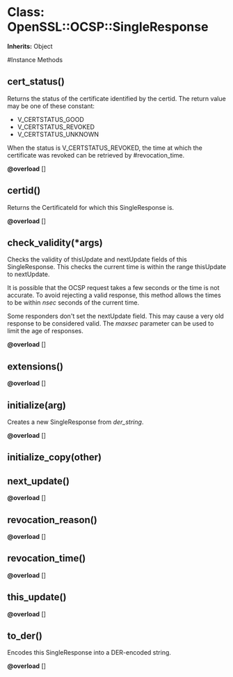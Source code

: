 # Class: OpenSSL::OCSP::SingleResponse
**Inherits:** Object
    




#Instance Methods
## cert_status() [](#method-i-cert_status)
Returns the status of the certificate identified by the certid. The return
value may be one of these constant:

*   V_CERTSTATUS_GOOD
*   V_CERTSTATUS_REVOKED
*   V_CERTSTATUS_UNKNOWN

When the status is V_CERTSTATUS_REVOKED, the time at which the certificate was
revoked can be retrieved by #revocation_time.

**@overload** [] 

## certid() [](#method-i-certid)
Returns the CertificateId for which this SingleResponse is.

**@overload** [] 

## check_validity(*args) [](#method-i-check_validity)
Checks the validity of thisUpdate and nextUpdate fields of this
SingleResponse. This checks the current time is within the range thisUpdate to
nextUpdate.

It is possible that the OCSP request takes a few seconds or the time is not
accurate. To avoid rejecting a valid response, this method allows the times to
be within *nsec* seconds of the current time.

Some responders don't set the nextUpdate field. This may cause a very old
response to be considered valid. The *maxsec* parameter can be used to limit
the age of responses.

**@overload** [] 

## extensions() [](#method-i-extensions)

**@overload** [] 

## initialize(arg) [](#method-i-initialize)
Creates a new SingleResponse from *der_string*.

**@overload** [] 

## initialize_copy(other) [](#method-i-initialize_copy)

## next_update() [](#method-i-next_update)

**@overload** [] 

## revocation_reason() [](#method-i-revocation_reason)

**@overload** [] 

## revocation_time() [](#method-i-revocation_time)

**@overload** [] 

## this_update() [](#method-i-this_update)

**@overload** [] 

## to_der() [](#method-i-to_der)
Encodes this SingleResponse into a DER-encoded string.

**@overload** [] 

